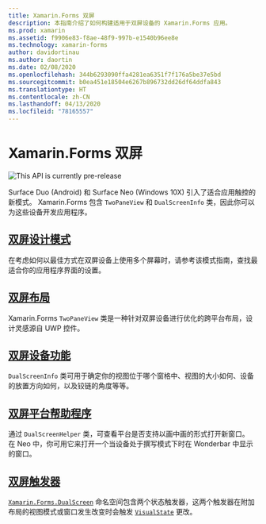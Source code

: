 ```yaml
---
title: Xamarin.Forms 双屏
description: 本指南介绍了如何构建适用于双屏设备的 Xamarin.Forms 应用。
ms.prod: xamarin
ms.assetid: f9906e83-f8ae-48f9-997b-e1540b96ee8e
ms.technology: xamarin-forms
author: davidortinau
ms.author: daortin
ms.date: 02/08/2020
ms.openlocfilehash: 344b6293090ffa4281ea6351f7f176a5be37e5bd
ms.sourcegitcommit: b0ea451e18504e6267b896732dd26df64ddfa843
ms.translationtype: HT
ms.contentlocale: zh-CN
ms.lasthandoff: 04/13/2020
ms.locfileid: "78165557"
---
```

# <a name="xamarinforms-dual-screen"></a>Xamarin.Forms 双屏

![](~/media/shared/preview.png "This API is currently pre-release")

Surface Duo (Android) 和 Surface Neo (Windows 10X) 引入了适合应用触控的新模式。 Xamarin.Forms 包含 `TwoPaneView` 和 `DualScreenInfo` 类，因此你可以为这些设备开发应用程序。

## <a name="dual-screen-design-patterns"></a>[双屏设计模式](design-patterns.md)

在考虑如何以最佳方式在双屏设备上使用多个屏幕时，请参考该模式指南，查找最适合你的应用程序界面的设置。

## <a name="dual-screen-layout"></a>[双屏布局](twopaneview.md)

Xamarin.Forms `TwoPaneView` 类是一种针对双屏设备进行优化的跨平台布局，设计灵感源自 UWP 控件。

## <a name="dual-screen-device-capabilities"></a>[双屏设备功能](dual-screen-info.md)

`DualScreenInfo` 类可用于确定你的视图位于哪个窗格中、视图的大小如何、设备的放置方向如何，以及铰链的角度等等。

## <a name="dual-screen-platform-helpers"></a>[双屏平台帮助程序](dual-screen-helper.md)

通过 `DualScreenHelper` 类，可查看平台是否支持以画中画的形式打开新窗口。 在 Neo 中，你可用它来打开一个当设备处于撰写模式下时在 Wonderbar 中显示的窗口。

## <a name="dual-screen-triggers"></a>[双屏触发器](triggers.md)

[`Xamarin.Forms.DualScreen`](xref:Xamarin.Forms.DualScreen) 命名空间包含两个状态触发器，这两个触发器在附加布局的视图模式或窗口发生改变时会触发 [`VisualState`](xref:Xamarin.Forms.VisualState) 更改。
